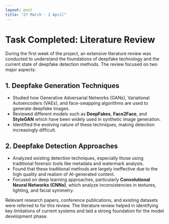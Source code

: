 ```yaml
---
layout: post
title: "27 March - 2 April"
---
```


# Task Completed: Literature Review

During the first week of the project, an extensive literature review was conducted to understand the foundations of deepfake technology and the current state of deepfake detection methods. The review focused on two major aspects:

## 1. Deepfake Generation Techniques

- Studied how Generative Adversarial Networks (GANs), Variational Autoencoders (VAEs), and face-swapping algorithms are used to generate deepfake images.
- Reviewed different models such as **DeepFakes**, **Face2Face**, and **StyleGAN** which have been widely used in synthetic image generation.
- Identified the evolving nature of these techniques, making detection increasingly difficult.

## 2. Deepfake Detection Approaches

- Analyzed existing detection techniques, especially those using traditional forensic tools like metadata and watermark analysis.
- Found that these traditional methods are largely ineffective due to the high quality and realism of AI-generated content.
- Focused on deep learning approaches, particularly **Convolutional Neural Networks (CNNs)**, which analyze inconsistencies in textures, lighting, and facial symmetry.

Relevant research papers, conference publications, and existing datasets were referred to for this review. The literature review helped in identifying key limitations of current systems and laid a strong foundation for the model development phase.
